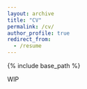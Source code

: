 ```yaml
---
layout: archive
title: "CV"
permalink: /cv/
author_profile: true
redirect_from:
  - /resume
---
```


{% include base_path %}

WIP
